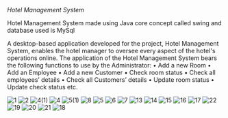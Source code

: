 *Hotel Management System*

Hotel Management System made using Java core concept called swing and database used is MySql

A desktop-based application developed for the project, Hotel Management System, enables the
hotel manager to oversee every aspect of the hotel's operations online. The application of the Hotel Management
System bears the following functions to use by the Administrator:
• Add a new Room
• Add an Employee
• Add a new Customer
• Check room status
• Check all employees’ details
• Check all Customers’ details
• Update room status
• Update check status etc.

![1](https://github.com/23rohitmaji/Hotel-Management-System/assets/72294808/e3097f8c-cd8a-4c23-9f9d-e01b3221ef27)
![2](https://github.com/23rohitmaji/Hotel-Management-System/assets/72294808/ba47e7b7-1beb-4eb8-9eae-8299c4749ad2)
![4(1)](https://github.com/23rohitmaji/Hotel-Management-System/assets/72294808/5e4274d6-a9b4-4cac-97a5-cb3ed8e84d32)
![4](https://github.com/23rohitmaji/Hotel-Management-System/assets/72294808/df09d7fa-f8a8-406e-89ca-fbaa9b2e7787)
![5(1)](https://github.com/23rohitmaji/Hotel-Management-System/assets/72294808/b32763f5-fcce-4440-bdd7-508e6b874ffe)
![8](https://github.com/23rohitmaji/Hotel-Management-System/assets/72294808/efa262e7-950c-4715-99dd-a87033ffd1c5)
![5](https://github.com/23rohitmaji/Hotel-Management-System/assets/72294808/bea3c0a0-ab28-432e-b879-410b41871c20)
![6](https://github.com/23rohitmaji/Hotel-Management-System/assets/72294808/989d10ed-1408-4bd9-910b-c80135f33ed0)
![7](https://github.com/23rohitmaji/Hotel-Management-System/assets/72294808/5e61c6dd-48eb-4f19-b86b-46006c188569)
![13](https://github.com/23rohitmaji/Hotel-Management-System/assets/72294808/59d3f444-a7ff-487f-b8cf-a7603e0b1fc7)
![14](https://github.com/23rohitmaji/Hotel-Management-System/assets/72294808/c44e009b-ac9f-42b9-8601-8c461b8478b6)
![15](https://github.com/23rohitmaji/Hotel-Management-System/assets/72294808/140be481-676d-409b-8936-808145e9e060)
![16](https://github.com/23rohitmaji/Hotel-Management-System/assets/72294808/53a725e4-d3ac-4d05-8e4e-ff9474e93a39)
![17](https://github.com/23rohitmaji/Hotel-Management-System/assets/72294808/d6499c11-1b2a-4d63-9acc-e78e443ea656)
![22](https://github.com/23rohitmaji/Hotel-Management-System/assets/72294808/60ecdfca-e0c0-49a9-9c7d-a1b307ba5437)
![19](https://github.com/23rohitmaji/Hotel-Management-System/assets/72294808/ae7b2387-af12-4dab-92ee-1f1216350f85)
![20](https://github.com/23rohitmaji/Hotel-Management-System/assets/72294808/dcc61e86-7869-40b3-a213-53f4de27b6f2)
![21](https://github.com/23rohitmaji/Hotel-Management-System/assets/72294808/a5b6863f-7d9f-4c20-8e7b-bb44217442ea)
![18](https://github.com/23rohitmaji/Hotel-Management-System/assets/72294808/05f2b730-9b7d-424c-8a60-24ce8fb7f22e)




